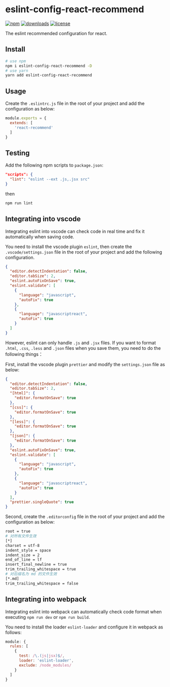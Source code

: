 # eslint-config-react-recommend

[![npm][npm]][npm-url] 
[![downloads][downloads]][downloads-url]
[![license][license]][license-url]

The eslint recommended configuration for react.

[npm]: https://img.shields.io/npm/v/eslint-config-react-recommend.svg
[npm-url]: https://www.npmjs.com/package/eslint-config-react-recommend
[downloads]: https://img.shields.io/npm/dm/eslint-config-react-recommend.svg
[downloads-url]: https://npmcharts.com/compare/eslint-config-react-recommend?minimal=true
[license]: https://img.shields.io/npm/l/eslint-config-react-recommend.svg
[license-url]:https://github.com/git-onepixel/eslint-config-react-recommend/blob/master/LICENSE

## Install

```bash
# use npm
npm i eslint-config-react-recommend -D
# use yarn
yarn add eslint-config-react-recommend
```

## Usage

Create the `.eslintrc.js` file in the root of your project and add the configuration as below: 

```javascript
module.exports = {
  extends: [
    'react-recommend'
  ]
}
```

## Testing
Add the following npm scripts to `package.json`:

```json
"scripts": {
  "lint": "eslint --ext .js,.jsx src"
}
```

then

```bash
npm run lint
```

## Integrating into vscode

Integrating eslint into vscode can check code in real time and fix it automatically when saving code.

You need to install the vscode plugin `eslint`, then create the `.vscode/settings.json` file in the root of your project and add the following configuration.

```json
{
  "editor.detectIndentation": false,
  "editor.tabSize": 2,
  "eslint.autoFixOnSave": true,
  "eslint.validate": [
    {
      "language": "javascript",
      "autoFix": true
    },
    {
      "language": "javascriptreact",
      "autoFix": true
    }
  ]
}

```
However, eslint can only handle `.js` and `.jsx` files. If you want to format `.html`, `.css`, `.less` and `.json` files when you save them, you need to do the following things：

First, install the vscode plugin `prettier` and modify the `settings.json` file as below:

```json
{
  "editor.detectIndentation": false,
  "editor.tabSize": 2,
  "[html]": {
    "editor.formatOnSave": true
  },
  "[css]": {
    "editor.formatOnSave": true
  },
  "[less]": {
    "editor.formatOnSave": true
  },
  "[json]": {
    "editor.formatOnSave": true
  },
  "eslint.autoFixOnSave": true,
  "eslint.validate": [
    {
      "language": "javascript",
      "autoFix": true
    },
    {
      "language": "javascriptreact",
      "autoFix": true
    }
  ],
  "prettier.singleQuote": true
}
```

Second, create the `.editorconfig` file in the root of your project and add the configuration as below:

```bash
root = true
# 对所有文件生效
[*] 
charset = utf-8
indent_style = space
indent_size = 2
end_of_line = lf
insert_final_newline = true
trim_trailing_whitespace = true
# 对后缀名为 md 的文件生效
[*.md] 
trim_trailing_whitespace = false
```

## Integrating into webpack

Integrating eslint into webpack can automatically check code format when executing `npm run dev` or `npm run build`.

You need to install the loader `eslint-loader` and configure it in webpack as follows:

```javascript
module: {
  rules: [
    {
      test: /\.(js|jsx)$/,
      loader: 'eslint-loader',
      exclude: /node_modules/
    }
  ]
}

```

